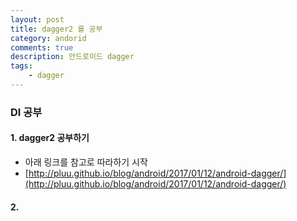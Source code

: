 ```yaml
---
layout: post
title: dagger2 를 공부
category: andorid
comments: true
description: 안드로이드 dagger
tags:
    - dagger
---
```




### DI 공부

#### 1. dagger2 공부하기
 - 아래 링크를 참고로 따라하기 시작 
 -  [http://pluu.github.io/blog/android/2017/01/12/android-dagger/](http://pluu.github.io/blog/android/2017/01/12/android-dagger/)
 
#### 2. 